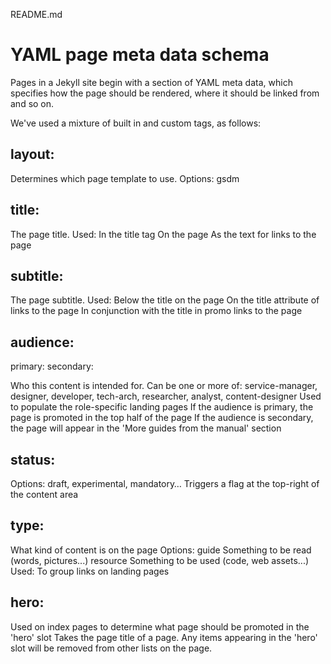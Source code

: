 README.md

# YAML page meta data schema

Pages in a Jekyll site begin with a section of YAML meta data,
which specifies how the page should be rendered, where it should be linked from and so on.

We've used a mixture of built in and custom tags, as follows:

## layout:

Determines which page template to use.
Options: gsdm

## title:

The page title.
Used:
  In the title tag
  On the page
  As the text for links to the page

## subtitle:

The page subtitle.
Used:
  Below the title on the page
  On the title attribute of links to the page
  In conjunction with the title in promo links to the page

## audience:

  primary:
  secondary:

Who this content is intended for.
Can be one or more of: service-manager, designer, developer, tech-arch, researcher, analyst, content-designer
Used to populate the role-specific landing pages
  If the audience is primary, the page is promoted in the top half of the page
  If the audience is secondary, the page will appear in the 'More guides from the manual' section


## status:

Options: draft, experimental, mandatory…
Triggers a flag at the top-right of the content area


## type:

What kind of content is on the page
Options:  guide   Something to be read (words, pictures...)
    resource    Something to be used (code, web assets...)
Used: To group links on landing pages

## hero:

Used on index pages to determine what page should be promoted in the 'hero' slot
Takes the page title of a page.
Any items appearing in the 'hero' slot will be removed from other lists on the page.